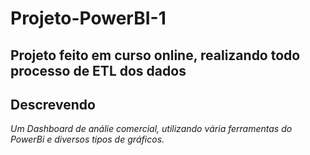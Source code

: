 # Projeto-PowerBI-1

## Projeto feito em curso online, realizando todo processo de ETL dos dados

## Descrevendo

*Um Dashboard de análie comercial, utilizando vária ferramentas do PowerBi e diversos tipos de gráficos.*  

